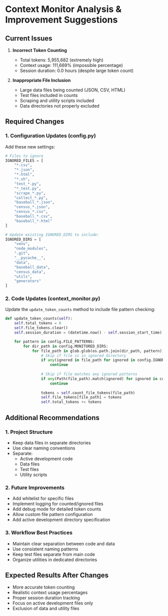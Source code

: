 # Context Monitor Analysis & Improvement Suggestions

## Current Issues
1. **Incorrect Token Counting**
   - Total tokens: 5,955,682 (extremely high)
   - Context usage: 111,669% (impossible percentage)
   - Session duration: 0.0 hours (despite large token count)

2. **Inappropriate File Inclusion**
   - Large data files being counted (JSON, CSV, HTML)
   - Test files included in counts
   - Scraping and utility scripts included
   - Data directories not properly excluded

## Required Changes

### 1. Configuration Updates (config.py)
Add these new settings:
```python
# Files to ignore
IGNORED_FILES = [
    "*.csv",
    "*.json",
    "*.html",
    "*.sh",
    "test_*.py",
    "*_test.py",
    "scrape_*.py",
    "collect_*.py",
    "baseball_*.json",
    "census_*.json",
    "census_*.csv",
    "baseball_*.csv",
    "baseball_*.html"
]

# Update existing IGNORED_DIRS to include:
IGNORED_DIRS = [
    "venv",
    "node_modules",
    ".git",
    "__pycache__",
    "data",
    "baseball_data",
    "census_data",
    "utils",
    "generators"
]
```

### 2. Code Updates (context_monitor.py)
Update the `update_token_counts` method to include file pattern checking:
```python
def update_token_counts(self):
    self.total_tokens = 0
    self.file_tokens.clear()
    self.session_duration = (datetime.now() - self.session_start_time).total_seconds() / 3600

    for pattern in config.FILE_PATTERNS:
        for dir_path in config.MONITORED_DIRS:
            for file_path in glob.glob(os.path.join(dir_path, pattern)):
                # Skip if file is in ignored directory
                if any(ignored in file_path for ignored in config.IGNORED_DIRS):
                    continue
                
                # Skip if file matches any ignored patterns
                if any(Path(file_path).match(ignored) for ignored in config.IGNORED_FILES):
                    continue
                
                tokens = self.count_file_tokens(file_path)
                self.file_tokens[file_path] = tokens
                self.total_tokens += tokens
```

## Additional Recommendations

### 1. Project Structure
- Keep data files in separate directories
- Use clear naming conventions
- Separate:
  - Active development code
  - Data files
  - Test files
  - Utility scripts

### 2. Future Improvements
- Add whitelist for specific files
- Implement logging for counted/ignored files
- Add debug mode for detailed token counts
- Allow custom file pattern configuration
- Add active development directory specification

### 3. Workflow Best Practices
- Maintain clear separation between code and data
- Use consistent naming patterns
- Keep test files separate from main code
- Organize utilities in dedicated directories

## Expected Results After Changes
- More accurate token counting
- Realistic context usage percentages
- Proper session duration tracking
- Focus on active development files only
- Exclusion of data and utility files 